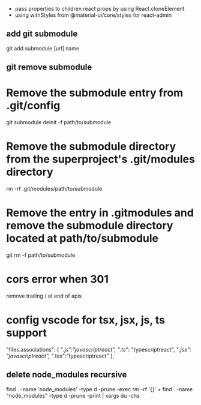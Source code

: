 
 - pass properties to children react props by using React.cloneElement
 - using withStyles from @material-ui/core/styles for react-admin


## add git submodule
git add submodule [url] name

## git remove submodule
# Remove the submodule entry from .git/config
git submodule deinit -f path/to/submodule

# Remove the submodule directory from the superproject's .git/modules directory
rm -rf .git/modules/path/to/submodule

# Remove the entry in .gitmodules and remove the submodule directory located at path/to/submodule
git rm -f path/to/submodule

# cors error when 301
remove trailing / at end of apis

# config vscode for tsx, jsx, js, ts support
"files.associations": {
        "*.js":"javascriptreact",
        "*.ts": "typescriptreact",
        "*.jsx": "javascriptreact",
        "*.tsx":"typescriptreact"
    },
## delete node_modules recursive
find . -name 'node_modules' -type d -prune -exec rm -rf '{}' +
find . -name "node_modules" -type d -prune -print | xargs du -chs
